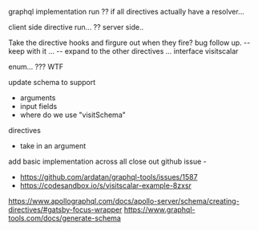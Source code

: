 graphql implementation run
?? if all directives actually have a resolver...

client side directive run...
?? server side..

Take the directive hooks and firgure out when they fire?
bug follow up.
-- keep with it ...
-- expand to the other directives ...
interface
visitscalar

enum... ??? WTF

update schema to support

- arguments
- input fields
- where do we use "visitSchema"

directives

- take in an argument

add basic implementation across all
close out github issue -

- https://github.com/ardatan/graphql-tools/issues/1587
- https://codesandbox.io/s/visitscalar-example-8zxsr

https://www.apollographql.com/docs/apollo-server/schema/creating-directives/#gatsby-focus-wrapper
https://www.graphql-tools.com/docs/generate-schema
